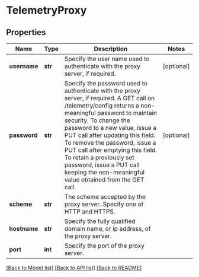# TelemetryProxy

## Properties
Name | Type | Description | Notes
------------ | ------------- | ------------- | -------------
**username** | **str** | Specify the user name used to authenticate with the proxy server, if required.  | [optional] 
**password** | **str** | Specify the password used to authenticate with the proxy server, if required. A GET call on /telemetry/config returns a non-meaningful password to maintain security. To change the password to a new value, issue a PUT call after updating this field. To remove the password, issue a PUT call after emptying this field. To retain a previously set password, issue a PUT call keeping the non-meaningful value obtained from the GET call.  | [optional] 
**scheme** | **str** | The scheme accepted by the proxy server. Specify one of HTTP and HTTPS.  | 
**hostname** | **str** | Specify the fully qualified domain name, or ip address, of the proxy server.  | 
**port** | **int** | Specify the port of the proxy server. | 

[[Back to Model list]](../README.md#documentation-for-models) [[Back to API list]](../README.md#documentation-for-api-endpoints) [[Back to README]](../README.md)

